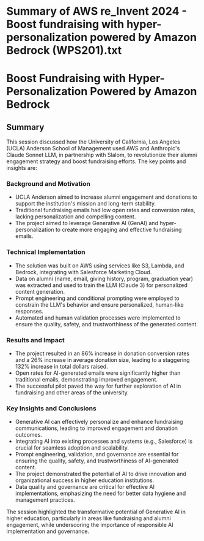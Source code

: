 # Summary of AWS re_Invent 2024 - Boost fundraising with hyper-personalization powered by Amazon Bedrock (WPS201).txt

# Boost Fundraising with Hyper-Personalization Powered by Amazon Bedrock

## Summary

This session discussed how the University of California, Los Angeles (UCLA) Anderson School of Management used AWS and Anthropic's Claude Sonnet LLM, in partnership with Slalom, to revolutionize their alumni engagement strategy and boost fundraising efforts. The key points and insights are:

### Background and Motivation

- UCLA Anderson aimed to increase alumni engagement and donations to support the institution's mission and long-term stability.
- Traditional fundraising emails had low open rates and conversion rates, lacking personalization and compelling content.
- The project aimed to leverage Generative AI (GenAI) and hyper-personalization to create more engaging and effective fundraising emails.

### Technical Implementation

- The solution was built on AWS using services like S3, Lambda, and Bedrock, integrating with Salesforce Marketing Cloud.
- Data on alumni (name, email, giving history, program, graduation year) was extracted and used to train the LLM (Claude 3) for personalized content generation.
- Prompt engineering and conditional prompting were employed to constrain the LLM's behavior and ensure personalized, human-like responses.
- Automated and human validation processes were implemented to ensure the quality, safety, and trustworthiness of the generated content.

### Results and Impact

- The project resulted in an 86% increase in donation conversion rates and a 26% increase in average donation size, leading to a staggering 132% increase in total dollars raised.
- Open rates for AI-generated emails were significantly higher than traditional emails, demonstrating improved engagement.
- The successful pilot paved the way for further exploration of AI in fundraising and other areas of the university.

### Key Insights and Conclusions

- Generative AI can effectively personalize and enhance fundraising communications, leading to improved engagement and donation outcomes.
- Integrating AI into existing processes and systems (e.g., Salesforce) is crucial for seamless adoption and scalability.
- Prompt engineering, validation, and governance are essential for ensuring the quality, safety, and trustworthiness of AI-generated content.
- The project demonstrated the potential of AI to drive innovation and organizational success in higher education institutions.
- Data quality and governance are critical for effective AI implementations, emphasizing the need for better data hygiene and management practices.

The session highlighted the transformative potential of Generative AI in higher education, particularly in areas like fundraising and alumni engagement, while underscoring the importance of responsible AI implementation and governance.